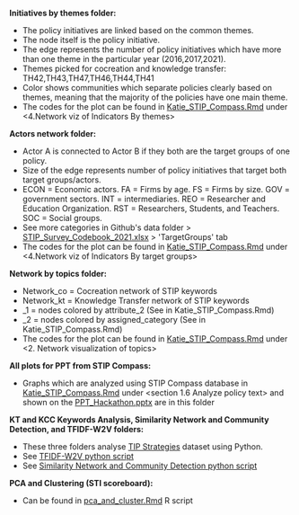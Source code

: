 **Initiatives by themes folder:**
- The policy initiatives are linked based on the common themes.
- The node itself is the policy initiative.
- The edge represents the number of policy initiatives which have more than one theme in the particular year (2016,2017,2021).
- Themes picked for cocreation and knowledge transfer: TH42,TH43,TH47,TH46,TH44,TH41
- Color shows communities which separate policies clearly based on themes, meaning that the majority of the policies have one main theme. 
- The codes for the plot can be found in [Katie_STIP_Compass.Rmd](https://github.com/AI-Growth-Lab/OECD_hackathon/blob/main/R/Katie_STIP_Compass.Rmd) under <4.Network viz of Indicators By themes>

**Actors network folder:**
- Actor A is connected to Actor B if they both are the target groups of one policy.
- Size of the edge represents number of policy initiatives that target both target groups/actors.
- ECON = Economic actors. FA = Firms by age. FS = Firms by size. GOV = government sectors. INT = intermediaries. REO = Researcher and Education Organization. RST = Researchers, Students, and Teachers.  SOC = Social groups.
- See more categories in Github's data folder > [STIP_Survey_Codebook_2021.xlsx](https://github.com/AI-Growth-Lab/OECD_hackathon/blob/main/data/STIP_Survey_Codebook_2021.xlsx) > 'TargetGroups' tab
- The codes for the plot can be found in [Katie_STIP_Compass.Rmd](https://github.com/AI-Growth-Lab/OECD_hackathon/blob/main/R/Katie_STIP_Compass.Rmd) under <4.Network viz of Indicators By target groups>

**Network by topics folder:**
- Network_co = Cocreation network of STIP keywords
- Network_kt = Knowledge Transfer network of STIP keywords
- _1 = nodes colored by attribute_2 (See in Katie_STIP_Compass.Rmd)
- _2 = nodes colored by assigned_category (See in Katie_STIP_Compass.Rmd)
- The codes for the plot can be found in [Katie_STIP_Compass.Rmd](https://github.com/AI-Growth-Lab/OECD_hackathon/blob/main/R/Katie_STIP_Compass.Rmd) under <2. Network visualization of topics>

**All plots for PPT from STIP Compass:**
- Graphs which are analyzed using STIP Compass database in [Katie_STIP_Compass.Rmd](https://github.com/AI-Growth-Lab/OECD_hackathon/blob/main/R/Katie_STIP_Compass.Rmd) under <section 1.6 Analyze policy text> and shown on the [PPT_Hackathon.pptx](https://github.com/AI-Growth-Lab/OECD_hackathon/blob/main/PPT%20HACKATHON%20.pptx) are in this folder

**KT and KCC Keywords Analysis, Similarity Network and Community Detection, and TFIDF-W2V folders:**
- These three folders analyse [TIP Strategies](https://www.dropbox.com/s/vd4ky6kv1a3cmho/strategies_final.RData?dl=0) dataset using Python.
- See [TFIDF-W2V python script](https://colab.research.google.com/drive/1JeQePLoFFHDJnygUL3azRUHuv1BHrWhx#scrollTo=J2bVoDxRNryR)
- See [Similarity Network and Community Detection python script](https://colab.research.google.com/drive/1mxuV8BDKe0vo2VxCbnI92VM6YaMkb2je?usp=sharing)

**PCA and Clustering (STI scoreboard):**
- Can be found in [pca_and_cluster.Rmd](https://github.com/AI-Growth-Lab/OECD_hackathon/blob/main/R/pca_and_clustering.Rmd) R script
